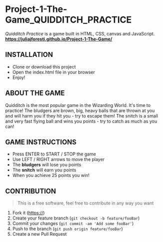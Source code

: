 # Project-1-The-Game_QUIDDITCH_PRACTICE
*Quidditch Practice* is a game built in HTML, CSS, canvas and JavaScript.
**https://juliajforesti.github.io/Project-1-The-Game/**

## INSTALLATION
* Clone or download this project
* Open the index.html file in your browser
* Enjoy!

## ABOUT THE GAME
Quidditch is the most popular game in the Wizarding World. It's time to practice!
The bludgers are brown, big, heavy balls that are thrown at you and will harm you if they hit you - try to escape them!
The snitch is a small and very fast flying ball and wins you points - try to catch as much as you can!

## GAME INSTRUCTIONS
* Press ENTER to START / STOP the game
* Use LEFT / RIGHT arrows to move the player
* The **bludgers** will lose you points
* The **snitch** will earn you points
* When you achieve 25 points you win!


## CONTRIBUTION
>This is a free software, feel free to contribute in any way you want

1. Fork it (<https://>)
2. Create your feature branch (`git checkout -b feature/fooBar`)
3. Commit your changes (`git commit -am 'Add some fooBar'`)
4. Push to the branch (`git push origin feature/fooBar`)
5. Create a new Pull Request
